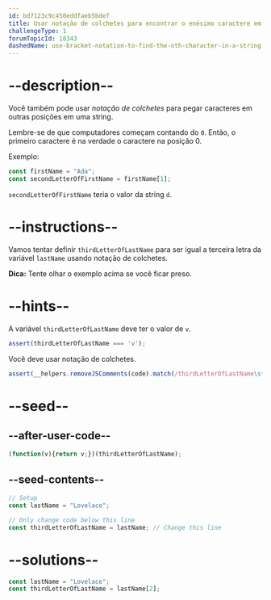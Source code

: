 ```yaml
---
id: bd7123c9c450eddfaeb5bdef
title: Usar notação de colchetes para encontrar o enésimo caractere em uma string
challengeType: 1
forumTopicId: 18343
dashedName: use-bracket-notation-to-find-the-nth-character-in-a-string
---
```


# --description--

Você também pode usar <dfn>notação de colchetes</dfn> para pegar caracteres em outras posições em uma string.

Lembre-se de que computadores começam contando do `0`. Então, o primeiro caractere é na verdade o caractere na posição 0.

Exemplo:

```js
const firstName = "Ada";
const secondLetterOfFirstName = firstName[1];
```

`secondLetterOfFirstName` teria o valor da string `d`.

# --instructions--

Vamos tentar definir `thirdLetterOfLastName` para ser igual a terceira letra da variável `lastName` usando notação de colchetes.

**Dica:** Tente olhar o exemplo acima se você ficar preso.

# --hints--

A variável `thirdLetterOfLastName` deve ter o valor de `v`.

```js
assert(thirdLetterOfLastName === 'v');
```

Você deve usar notação de colchetes.

```js
assert(__helpers.removeJSComments(code).match(/thirdLetterOfLastName\s*=\s*lastName\s*\[\s*\d\s*\]/));
```

# --seed--

## --after-user-code--

```js
(function(v){return v;})(thirdLetterOfLastName);
```

## --seed-contents--

```js
// Setup
const lastName = "Lovelace";

// Only change code below this line
const thirdLetterOfLastName = lastName; // Change this line
```

# --solutions--

```js
const lastName = "Lovelace";
const thirdLetterOfLastName = lastName[2];
```
